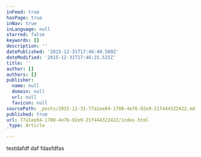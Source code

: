 ```yaml
---
inFeed: true
hasPage: true
inNav: true
inLanguage: null
starred: false
keywords: []
description: ''
datePublished: '2015-12-31T17:46:40.589Z'
dateModified: '2015-12-31T17:46:25.525Z'
title: ''
author: []
authors: []
publisher:
  name: null
  domain: null
  url: null
  favicon: null
sourcePath: _posts/2015-12-31-77a1ee04-1700-4e76-92e9-21f444322422.md
published: true
url: 77a1ee04-1700-4e76-92e9-21f444322422/index.html
_type: Article

---
```

testdafdf daf fdasfdfas